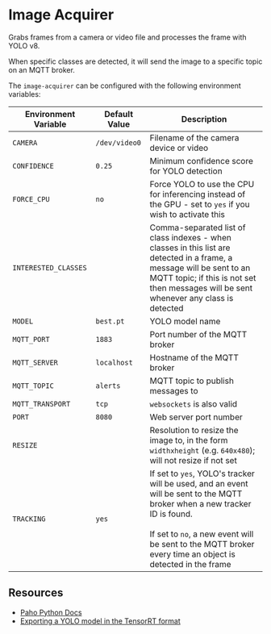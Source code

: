 # Image Acquirer

Grabs frames from a camera or video file and processes the frame with YOLO v8.

When specific classes are detected, it will send the image to a specific topic on an MQTT broker.

The `image-acquirer` can be configured with the following environment variables:

|Environment Variable|Default Value|Description|
|---|---|---|
|`CAMERA`|`/dev/video0`|Filename of the camera device or video|
|`CONFIDENCE`|`0.25`|Minimum confidence score for YOLO detection|
|`FORCE_CPU`|`no`|Force YOLO to use the CPU for inferencing instead of the GPU - set to `yes` if you wish to activate this|
|`INTERESTED_CLASSES`||Comma-separated list of class indexes - when classes in this list are detected in a frame, a message will be sent to an MQTT topic; if this is not set then messages will be sent whenever any class is detected|
|`MODEL`|`best.pt`|YOLO model name|
|`MQTT_PORT`|`1883`|Port number of the MQTT broker|
|`MQTT_SERVER`|`localhost`|Hostname of the MQTT broker|
|`MQTT_TOPIC`|`alerts`|MQTT topic to publish messages to|
|`MQTT_TRANSPORT`|`tcp`|`websockets` is also valid|
|`PORT`|`8080`|Web server port number|
|`RESIZE`||Resolution to resize the image to, in the form `widthxheight` (e.g. `640x480`); will not resize if not set|
|`TRACKING`|`yes`|If set to `yes`, YOLO's tracker will be used, and an event will be sent to the MQTT broker when a new tracker ID is found.<br/><br/>If set to `no`, a new event will be sent to the MQTT broker every time an object is detected in the frame|


## Resources

*   [Paho Python Docs](https://eclipse.dev/paho/files/paho.mqtt.python/html/)
*   [Exporting a YOLO model in the TensorRT format](https://docs.ultralytics.com/integrations/tensorrt/#usage)
